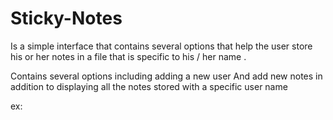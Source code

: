 # Sticky-Notes

Is a simple interface that contains several options that help the user store his or her notes
in a file that is specific to his / her name .

Contains several options including adding a new user
And add new notes in addition to displaying all the notes stored with a specific user name

ex:








